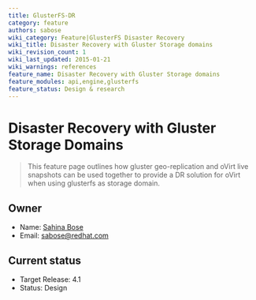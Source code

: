 ```yaml
---
title: GlusterFS-DR
category: feature
authors: sabose
wiki_category: Feature|GlusterFS Disaster Recovery
wiki_title: Disaster Recovery with Gluster Storage domains
wiki_revision_count: 1
wiki_last_updated: 2015-01-21
wiki_warnings: references
feature_name: Disaster Recovery with Gluster Storage domains
feature_modules: api,engine,glusterfs
feature_status: Design & research
---
```


# Disaster Recovery with Gluster Storage Domains

> This feature page outlines how gluster geo-replication and oVirt live snapshots can be used together to provide a DR solution for oVirt when using glusterfs as storage domain.

## Owner

*   Name: [Sahina Bose](User:sabose)
*   Email: <sabose@redhat.com>

## Current status

*   Target Release: 4.1
*   Status: Design


